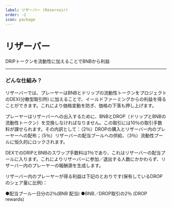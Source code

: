 ```yaml
---
label: リザーバー (Reservoir)
order: -2
icon: package
---
```


# リザーバー
DRIPトークンを流動性に加えることでBNBから利益

---
### どんな仕組み？
リザーバーでは、プレーヤーはBNBとドリップの流動性トークンをプロジェクトのDEX(分散型取引所) に加えることで、イールドファーミングからの利益を得ることができます。これにより価格変動を防ぎ、価格の下落も押し上げます。

プレーヤーはリザーバーへの出入するために、BNBとDROP（ドリップとBNBの流動性トークン）を交換しなければなりません。この取引には10％の取引手数料が課せられます。その内訳として：（2％）DROPの購入とリザーバー内のプレーヤーへの配布；（5％）リザーバーの配当プールへの供給、（3％）流動性プールに恒久的にロックされます。

DEXでのDRIPとBNBのスワップ手数料は1％であり、これはリザーバーの配当プールに入ります。これによりリザーバーに参加／退出する人数にかかわらず、リザーバー内のプレーヤーの報酬源を生成します。

リザーバー内のプレーヤーが得る利益は下記のとおりです(保有しているDROPのシェア量に比例)：

●配当プール一日分の2％(BNB 配当)
●BNB／DROP取引の2％ (DROP rewards)
